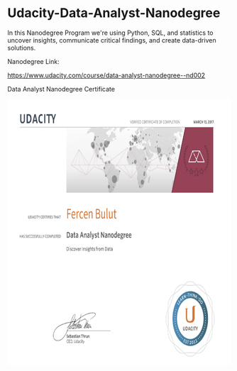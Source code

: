# Udacity-Data-Analyst-Nanodegree
In this Nanodegree Program we're using Python, SQL, and statistics to uncover insights, communicate critical findings, and create data-driven solutions.

Nanodegree Link:

https://www.udacity.com/course/data-analyst-nanodegree--nd002

Data Analyst Nanodegree Certificate

<p align="center">
  <img width="779" height="600" src="https://github.com/FercenBulut/Udacity-Data-Analyst-Nanodegree/blob/main/Udacity_Data%20Analyst_Certificate.png">
</p>
